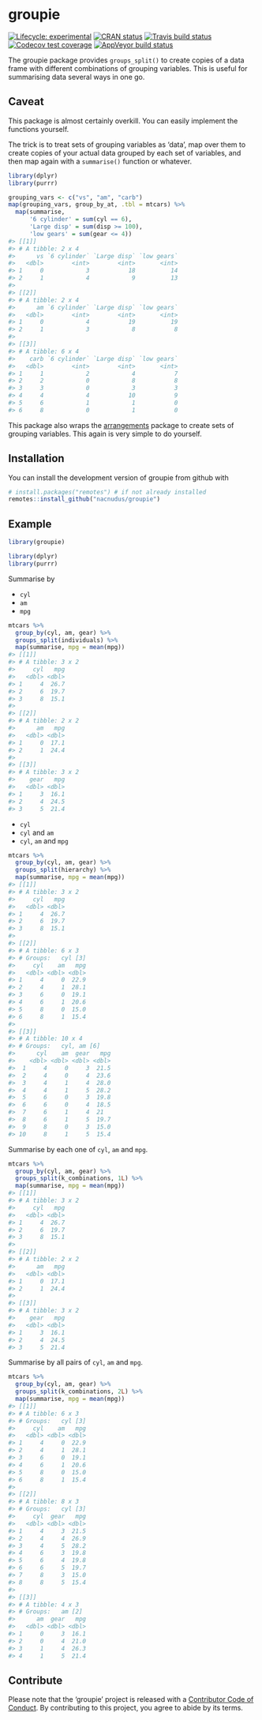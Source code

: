 
<!-- README.md is generated from README.Rmd. Please edit that file -->

# groupie

<!-- badges: start -->

[![Lifecycle:
experimental](https://img.shields.io/badge/lifecycle-experimental-orange.svg)](https://www.tidyverse.org/lifecycle/#retired)
[![CRAN
status](https://www.r-pkg.org/badges/version/groupie)](https://cran.r-project.org/package=groupie)
[![Travis build
status](https://travis-ci.org/nacnudus/groupie.svg?branch=master)](https://travis-ci.org/nacnudus/groupie)
[![Codecov test
coverage](https://codecov.io/gh/nacnudus/groupie/branch/master/graph/badge.svg)](https://codecov.io/gh/nacnudus/groupie?branch=master)
[![AppVeyor build
status](https://ci.appveyor.com/api/projects/status/github/nacnudus/groupie?branch=master&svg=true)](https://ci.appveyor.com/project/nacnudus/groupie)
<!-- badges: end -->

The groupie package provides `groups_split()` to create copies of a data
frame with different combinations of grouping variables. This is useful
for summarising data several ways in one go.

## Caveat

This package is almost certainly overkill. You can easily implement the
functions yourself.

The trick is to treat sets of grouping variables as ‘data’, map over
them to create copies of your actual data grouped by each set of
variables, and then map again with a `summarise()` function or whatever.

``` r
library(dplyr)
library(purrr)

grouping_vars <- c("vs", "am", "carb")
map(grouping_vars, group_by_at, .tbl = mtcars) %>%
  map(summarise,
      '6 cylinder' = sum(cyl == 6),
      'Large disp' = sum(disp >= 100),
      'low gears' = sum(gear <= 4))
#> [[1]]
#> # A tibble: 2 x 4
#>      vs `6 cylinder` `Large disp` `low gears`
#>   <dbl>        <int>        <int>       <int>
#> 1     0            3           18          14
#> 2     1            4            9          13
#> 
#> [[2]]
#> # A tibble: 2 x 4
#>      am `6 cylinder` `Large disp` `low gears`
#>   <dbl>        <int>        <int>       <int>
#> 1     0            4           19          19
#> 2     1            3            8           8
#> 
#> [[3]]
#> # A tibble: 6 x 4
#>    carb `6 cylinder` `Large disp` `low gears`
#>   <dbl>        <int>        <int>       <int>
#> 1     1            2            4           7
#> 2     2            0            8           8
#> 3     3            0            3           3
#> 4     4            4           10           9
#> 5     6            1            1           0
#> 6     8            0            1           0
```

This package also wraps the
[arrangements](https://cran.r-project.org/package=arrangements) package
to create sets of grouping variables. This again is very simple to do
yourself.

## Installation

You can install the development version of groupie from github with

``` r
# install.packages("remotes") # if not already installed
remotes::install_github("nacnudus/groupie")
```

## Example

``` r
library(groupie)

library(dplyr)
library(purrr)
```

Summarise by

  - `cyl`
  - `am`
  - `mpg`

<!-- end list -->

``` r
mtcars %>%
  group_by(cyl, am, gear) %>%
  groups_split(individuals) %>%
  map(summarise, mpg = mean(mpg))
#> [[1]]
#> # A tibble: 3 x 2
#>     cyl   mpg
#>   <dbl> <dbl>
#> 1     4  26.7
#> 2     6  19.7
#> 3     8  15.1
#> 
#> [[2]]
#> # A tibble: 2 x 2
#>      am   mpg
#>   <dbl> <dbl>
#> 1     0  17.1
#> 2     1  24.4
#> 
#> [[3]]
#> # A tibble: 3 x 2
#>    gear   mpg
#>   <dbl> <dbl>
#> 1     3  16.1
#> 2     4  24.5
#> 3     5  21.4
```

  - `cyl`
  - `cyl` and `am`
  - `cyl`, `am` and `mpg`

<!-- end list -->

``` r
mtcars %>%
  group_by(cyl, am, gear) %>%
  groups_split(hierarchy) %>%
  map(summarise, mpg = mean(mpg))
#> [[1]]
#> # A tibble: 3 x 2
#>     cyl   mpg
#>   <dbl> <dbl>
#> 1     4  26.7
#> 2     6  19.7
#> 3     8  15.1
#> 
#> [[2]]
#> # A tibble: 6 x 3
#> # Groups:   cyl [3]
#>     cyl    am   mpg
#>   <dbl> <dbl> <dbl>
#> 1     4     0  22.9
#> 2     4     1  28.1
#> 3     6     0  19.1
#> 4     6     1  20.6
#> 5     8     0  15.0
#> 6     8     1  15.4
#> 
#> [[3]]
#> # A tibble: 10 x 4
#> # Groups:   cyl, am [6]
#>      cyl    am  gear   mpg
#>    <dbl> <dbl> <dbl> <dbl>
#>  1     4     0     3  21.5
#>  2     4     0     4  23.6
#>  3     4     1     4  28.0
#>  4     4     1     5  28.2
#>  5     6     0     3  19.8
#>  6     6     0     4  18.5
#>  7     6     1     4  21  
#>  8     6     1     5  19.7
#>  9     8     0     3  15.0
#> 10     8     1     5  15.4
```

Summarise by each one of `cyl`, `am` and `mpg`.

``` r
mtcars %>%
  group_by(cyl, am, gear) %>%
  groups_split(k_combinations, 1L) %>%
  map(summarise, mpg = mean(mpg))
#> [[1]]
#> # A tibble: 3 x 2
#>     cyl   mpg
#>   <dbl> <dbl>
#> 1     4  26.7
#> 2     6  19.7
#> 3     8  15.1
#> 
#> [[2]]
#> # A tibble: 2 x 2
#>      am   mpg
#>   <dbl> <dbl>
#> 1     0  17.1
#> 2     1  24.4
#> 
#> [[3]]
#> # A tibble: 3 x 2
#>    gear   mpg
#>   <dbl> <dbl>
#> 1     3  16.1
#> 2     4  24.5
#> 3     5  21.4
```

Summarise by all pairs of `cyl`, `am` and `mpg`.

``` r
mtcars %>%
  group_by(cyl, am, gear) %>%
  groups_split(k_combinations, 2L) %>%
  map(summarise, mpg = mean(mpg))
#> [[1]]
#> # A tibble: 6 x 3
#> # Groups:   cyl [3]
#>     cyl    am   mpg
#>   <dbl> <dbl> <dbl>
#> 1     4     0  22.9
#> 2     4     1  28.1
#> 3     6     0  19.1
#> 4     6     1  20.6
#> 5     8     0  15.0
#> 6     8     1  15.4
#> 
#> [[2]]
#> # A tibble: 8 x 3
#> # Groups:   cyl [3]
#>     cyl  gear   mpg
#>   <dbl> <dbl> <dbl>
#> 1     4     3  21.5
#> 2     4     4  26.9
#> 3     4     5  28.2
#> 4     6     3  19.8
#> 5     6     4  19.8
#> 6     6     5  19.7
#> 7     8     3  15.0
#> 8     8     5  15.4
#> 
#> [[3]]
#> # A tibble: 4 x 3
#> # Groups:   am [2]
#>      am  gear   mpg
#>   <dbl> <dbl> <dbl>
#> 1     0     3  16.1
#> 2     0     4  21.0
#> 3     1     4  26.3
#> 4     1     5  21.4
```

## Contribute

Please note that the ‘groupie’ project is released with a [Contributor
Code of Conduct](.github/CODE_OF_CONDUCT.md). By contributing to this
project, you agree to abide by its terms.
